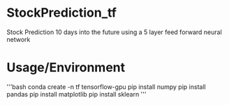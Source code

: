 # StockPrediction_tf

Stock Prediction 10 days into the future using a 5 layer feed forward neural network

# Usage/Environment
'''bash
conda create -n tf tensorflow-gpu
pip install numpy
pip install pandas
pip install matplotlib
pip install sklearn
'''

